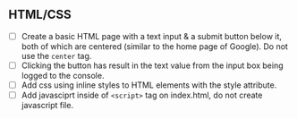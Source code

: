 ## HTML/CSS
* [ ] Create a basic HTML page with a text input & a submit button below it, both of which are centered (similar to the home page of Google). Do not use the `center` tag.
* [ ] Clicking the button has result in the text value from the input box being logged to the console.
* [ ] Add css using inline styles to HTML elements with the style attribute.
* [ ] Add javasciprt inside of `<script>` tag on index.html, do not create javascript file.